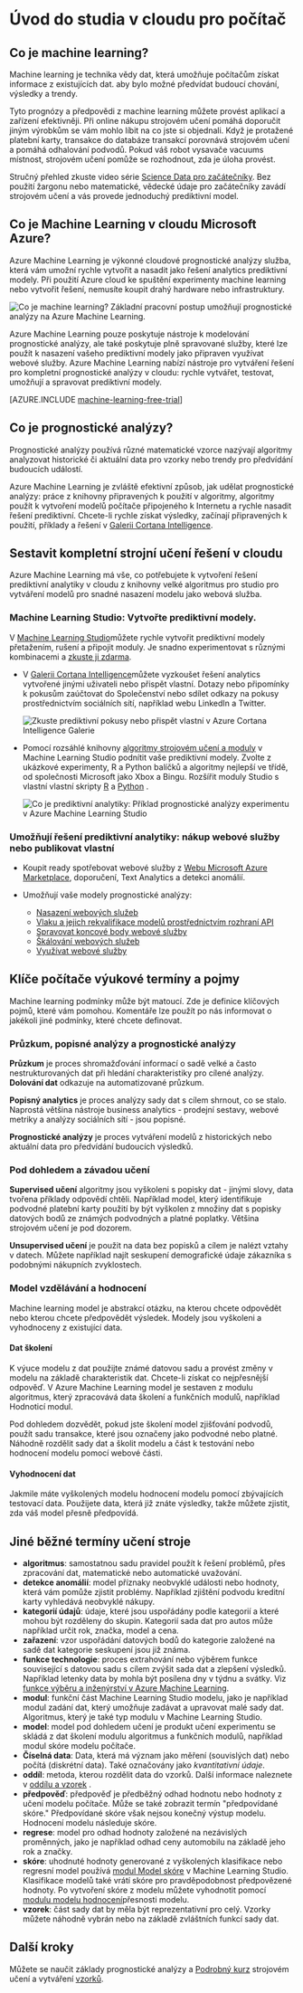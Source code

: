 <properties
    pageTitle="Co je strojovém učení na Azure? | Microsoft Azure"
    description="Jsou vysvětleny základní koncepce machine learning v cloudu a popisuje, co jej můžete použít pro definuje podmínky machine learning."
    keywords="Co je strojovém učení, podmínky prediktivní, učení stroje co je prediktivní analytiky, umožňují"
    services="machine-learning"
    documentationCenter=""
    authors="cjgronlund"
    manager="jhubbard"
    editor="cgronlun"/>

<tags
    ms.service="machine-learning"
    ms.workload="data-services"
    ms.tgt_pltfrm="na"
    ms.devlang="na"
    ms.topic="get-started-article"
    ms.date="08/17/2016"
    ms.author="cgronlun;tedway;olgali"/>


# <a name="introduction-to-machine-learning-in-the-cloud"></a>Úvod do studia v cloudu pro počítač

## <a name="what-is-machine-learning"></a>Co je machine learning?

Machine learning je technika vědy dat, která umožňuje počítačům získat informace z existujících dat. aby bylo možné předvídat budoucí chování, výsledky a trendy.  

Tyto prognózy a předpovědi z machine learning můžete provést aplikací a zařízení efektivněji. Při online nákupu strojovém učení pomáhá doporučit jiným výrobkům se vám mohlo líbit na co jste si objednali. Když je protažené platební karty, transakce do databáze transakcí porovnává strojovém učení a pomáhá odhalování podvodů. Pokud váš robot vysavače vacuums místnost, strojovém učení pomůže se rozhodnout, zda je úloha provést.

Stručný přehled zkuste video série [Science Data pro začátečníky](machine-learning-data-science-for-beginners-the-5-questions-data-science-answers.md). Bez použití žargonu nebo matematické, vědecké údaje pro začátečníky zavádí strojovém učení a vás provede jednoduchý prediktivní model.

## <a name="what-is-machine-learning-in-the-microsoft-azure-cloud"></a>Co je Machine Learning v cloudu Microsoft Azure?

Azure Machine Learning je výkonné cloudové prognostické analýzy služba, která vám umožní rychle vytvořit a nasadit jako řešení analytics prediktivní modely. Při použití Azure cloud ke spuštění experimenty machine learning nebo vytvořit řešení, nemusíte koupit drahý hardware nebo infrastruktury.

![Co je machine learning? Základní pracovní postup umožňují prognostické analýzy na Azure Machine Learning.](./media/machine-learning-what-is-machine-learning/machine-learning-service-parts-and-workflow.png)

Azure Machine Learning pouze poskytuje nástroje k modelování prognostické analýzy, ale také poskytuje plně spravované služby, které lze použít k nasazení vašeho prediktivní modely jako připraven využívat webové služby. Azure Machine Learning nabízí nástroje pro vytváření řešení pro kompletní prognostické analýzy v cloudu: rychle vytvářet, testovat, umožňují a spravovat prediktivní modely.

[AZURE.INCLUDE [machine-learning-free-trial](../../includes/machine-learning-free-trial.md)]

## <a name="what-is-predictive-analytics"></a>Co je prognostické analýzy?

Prognostické analýzy používá různé matematické vzorce nazývají algoritmy analyzovat historické či aktuální data pro vzorky nebo trendy pro předvídání budoucích událostí.

Azure Machine Learning je zvláště efektivní způsob, jak udělat prognostické analýzy: práce z knihovny připravených k použití v algoritmy, algoritmy použít k vytvoření modelů počítače připojeného k Internetu a rychle nasadit řešení prediktivní. Chcete-li rychle získat výsledky, začínají připravených k použití, příklady a řešení v [Galerii Cortana Intelligence](http://gallery.cortanaintelligence.com/).

## <a name="build-complete-machine-learning-solutions-in-the-cloud"></a>Sestavit kompletní strojní učení řešení v cloudu

Azure Machine Learning má vše, co potřebujete k vytvoření řešení prediktivní analytiky v cloudu z knihovny velké algoritmus pro studio pro vytváření modelů pro snadné nasazení modelu jako webová služba.

### <a name="machine-learning-studio-create-predictive-models"></a>Machine Learning Studio: Vytvořte prediktivní modely.

V [Machine Learning Studio](machine-learning-what-is-ml-studio.md)můžete rychle vytvořit prediktivní modely přetažením, rušení a připojit moduly. Je snadno experimentovat s různými kombinacemi a [zkuste ji zdarma](https://studio.azureml.net/?selectAccess=true&o=2).

* V [Galerii Cortana Intelligence](machine-learning-gallery-how-to-use-contribute-publish.md)můžete vyzkoušet řešení analytics vytvořené jinými uživateli nebo přispět vlastní. Dotazy nebo připomínky k pokusům zaúčtovat do Společenství nebo sdílet odkazy na pokusy prostřednictvím sociálních sítí, například webu LinkedIn a Twitter.

  ![Zkuste prediktivní pokusy nebo přispět vlastní v Azure Cortana Intelligence Galerie](./media/machine-learning-what-is-machine-learning/machine-learning-cortana-intelligence-gallery.png)

* Pomocí rozsáhlé knihovny [algoritmy strojovém učení a moduly](https://msdn.microsoft.com/library/azure/f5c746fd-dcea-4929-ba50-2a79c4c067d7) v Machine Learning Studio podnítit vaše prediktivní modely. Zvolte z ukázkové experimenty, R a Python balíčků a algoritmy nejlepší ve třídě, od společnosti Microsoft jako Xbox a Bingu. Rozšířit moduly Studio s vlastní vlastní skripty [R](machine-learning-r-quickstart.md) a [Python](machine-learning-execute-python-scripts.md) .

  ![Co je prediktivní analytiky: Příklad prognostické analýzy experimentu v Azure Machine Learning Studio](./media/machine-learning-what-is-machine-learning/azure-machine-learning-studio-predictive-score-experiment.png)


### <a name="operationalize-predictive-analytics-solutions-purchase-web-services-or-publish-your-own"></a>Umožňují řešení prediktivní analytiky: nákup webové služby nebo publikovat vlastní

* Koupit ready spotřebovat webové služby z [Webu Microsoft Azure Marketplace](https://datamarket.azure.com/browse?query=machine+learning), doporučení, Text Analytics a detekci anomálií.

* Umožňují vaše modely prognostické analýzy:
    * [Nasazení webových služeb](machine-learning-publish-a-machine-learning-web-service.md)
    * [Vlaku a jejich rekvalifikace modelů prostřednictvím rozhraní API](machine-learning-retrain-models-programmatically.md)
    * [Spravovat koncové body webové služby](machine-learning-create-endpoint.md)
    * [Škálování webových služeb](machine-learning-scaling-webservice.md)
    * [Využívat webové služby](machine-learning-consume-web-services.md)

## <a name="key-machine-learning-terms-and-concepts"></a>Klíče počítače výukové termíny a pojmy

Machine learning podmínky může být matoucí. Zde je definice klíčových pojmů, které vám pomohou. Komentáře lze použít po nás informovat o jakékoli jiné podmínky, které chcete definovat.

### <a name="data-exploration-descriptive-analytics-and-predictive-analytics"></a>Průzkum, popisné analýzy a prognostické analýzy

**Průzkum** je proces shromažďování informací o sadě velké a často nestrukturovaných dat při hledání charakteristiky pro cílené analýzy. **Dolování dat** odkazuje na automatizované průzkum.

**Popisný analytics** je proces analýzy sady dat s cílem shrnout, co se stalo. Naprostá většina nástroje business analytics - prodejní sestavy, webové metriky a analýzy sociálních sítí - jsou popisné.

**Prognostické analýzy** je proces vytváření modelů z historických nebo aktuální data pro předvídání budoucích výsledků.


### <a name="supervised-and-unsupervised-learning"></a>Pod dohledem a závadou učení
 **Supervised učení** algoritmy jsou vyškoleni s popisky dat - jinými slovy, data tvořena příklady odpovědí chtěli. Například model, který identifikuje podvodné platební karty použití by být vyškolen z množiny dat s popisky datových bodů ze známých podvodných a platné poplatky. Většina strojovém učení je pod dozorem.

 **Unsupervised učení** je použit na data bez popisků a cílem je nalézt vztahy v datech. Můžete například najít seskupení demografické údaje zákazníka s podobnými nákupních zvyklostech.

### <a name="model-training-and-evaluation"></a>Model vzdělávání a hodnocení
Machine learning model je abstrakcí otázku, na kterou chcete odpovědět nebo kterou chcete předpovědět výsledek. Modely jsou vyškoleni a vyhodnoceny z existující data.

#### <a name="training-data"></a>Dat školení
K výuce modelu z dat použijte známé datovou sadu a provést změny v modelu na základě charakteristik dat. Chcete-li získat co nejpřesnější odpověď. V Azure Machine Learning model je sestaven z modulu algoritmus, který zpracovává data školení a funkčních modulů, například Hodnoticí modul.

Pod dohledem dozvědět, pokud jste školení model zjišťování podvodů, použít sadu transakce, které jsou označeny jako podvodné nebo platné. Náhodně rozdělit sady dat a školit modelu a část k testování nebo hodnocení modelu pomocí webové části.

#### <a name="evaluation-data"></a>Vyhodnocení dat
Jakmile máte vyškolených modelu hodnocení modelu pomocí zbývajících testovací data. Použijete data, která již znáte výsledky, takže můžete zjistit, zda váš model přesně předpovídá.

## <a name="other-common-machine-learning-terms"></a>Jiné běžné termíny učení stroje

* **algoritmus**: samostatnou sadu pravidel použít k řešení problémů, přes zpracování dat, matematické nebo automatické uvažování.
* **detekce anomálií**: model příznaky neobvyklé události nebo hodnoty, která vám pomůže zjistit problémy. Například zjištění podvodu kreditní karty vyhledává neobvyklé nákupy.
* **kategorií údajů**: údaje, které jsou uspořádány podle kategorií a které mohou být rozděleny do skupin. Kategorií sada dat pro autos může například určit rok, značka, model a cena.
* **zařazení**: vzor uspořádání datových bodů do kategorie založené na sadě dat kategorie seskupení jsou již známa.
* **funkce technologie**: proces extrahování nebo výběrem funkce související s datovou sadu s cílem zvýšit sada dat a zlepšení výsledků. Například letenky data by mohla být posílena dny v týdnu a svátky. Viz [funkce výběru a inženýrství v Azure Machine Learning](machine-learning-feature-selection-and-engineering.md).
* **modul**: funkční část Machine Learning Studio modelu, jako je například modul zadání dat, který umožňuje zadávat a upravovat malé sady dat. Algoritmus, který je také typ modulu v Machine Learning Studio.
* **model**: model pod dohledem učení je produkt učení experimentu se skládá z dat školení modulu algoritmus a funkčních modulů, například modul skóre modelu počítače.
* **Číselná data**: Data, která má význam jako měření (souvislých dat) nebo počítá (diskrétní data). Také označovány jako *kvantitativní údaje*.
* **oddíl**: metoda, kterou rozdělit data do vzorků. Další informace naleznete v [oddílu a vzorek](https://msdn.microsoft.com/library/azure/dn905960.aspx) .
* **předpověď**: předpověď je předběžný odhad hodnotu nebo hodnoty z učení modelu počítače. Může se také zobrazit termín "předpovídané skóre." Předpovídané skóre však nejsou konečný výstup modelu. Hodnocení modelu následuje skóre.
* **regrese**: model pro odhad hodnoty založené na nezávislých proměnných, jako je například odhad ceny automobilu na základě jeho rok a značky.
* **skóre**: uhodnuté hodnoty generované z vyškolených klasifikace nebo regresní model používá [modul Model skóre](https://msdn.microsoft.com/library/azure/dn905995.aspx) v Machine Learning Studio. Klasifikace modelů také vrátí skóre pro pravděpodobnost předpovězené hodnoty. Po vytvoření skóre z modelu můžete vyhodnotit pomocí [modulu modelu hodnocení](https://msdn.microsoft.com/library/azure/dn905915.aspx)přesnosti modelu.
* **vzorek**: část sady dat by měla být reprezentativní pro celý. Vzorky můžete náhodně vybrán nebo na základě zvláštních funkcí sady dat.



## <a name="next-steps"></a>Další kroky
Můžete se naučit základy prognostické analýzy a [Podrobný kurz](machine-learning-create-experiment.md) strojovém učení a vytváření [vzorků](machine-learning-sample-experiments.md).  


<!-- Module References -->
[learning-with-counts]: https://msdn.microsoft.com/library/azure/81c457af-f5c0-4b2d-922c-fdef2274413c/
